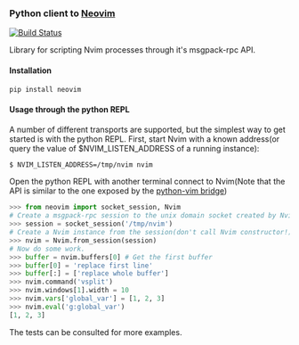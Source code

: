 ### Python client to [Neovim](https://github.com/neovim/neovim)

[![Build Status](https://travis-ci.org/neovim/python-client.svg?branch=master)](https://travis-ci.org/neovim/python-client)

Library for scripting Nvim processes through it's msgpack-rpc API.

#### Installation

```sh
pip install neovim
```

#### Usage through the python REPL

A number of different transports are supported, but the simplest way to get
started is with the python REPL. First, start Nvim with a known address(or
query the value of $NVIM_LISTEN_ADDRESS of a running instance): 

```sh
$ NVIM_LISTEN_ADDRESS=/tmp/nvim nvim
```

Open the python REPL with another terminal connect to Nvim(Note that the API is
similar to the one exposed by the [python-vim
bridge](http://vimdoc.sourceforge.net/htmldoc/if_pyth.html#python-vim))

```python
>>> from neovim import socket_session, Nvim
# Create a msgpack-rpc session to the unix domain socket created by Nvim:
>>> session = socket_session('/tmp/nvim')
# Create a Nvim instance from the session(don't call Nvim constructor!):
>>> nvim = Nvim.from_session(session)
# Now do some work. 
>>> buffer = nvim.buffers[0] # Get the first buffer
>>> buffer[0] = 'replace first line'
>>> buffer[:] = ['replace whole buffer']
>>> nvim.command('vsplit')
>>> nvim.windows[1].width = 10
>>> nvim.vars['global_var'] = [1, 2, 3]
>>> nvim.eval('g:global_var')
[1, 2, 3]
```

The tests can be consulted for more examples.
